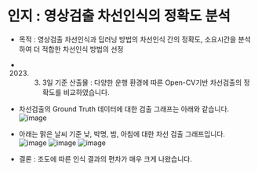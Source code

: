 # 인지 : 영상검출 차선인식의 정확도 분석

- 목적 : 영상검출 차선인식과 딥러닝 방법의 차선인식 간의 정확도, 소요시간을 분석하여 더 적합한 차선인식 방법의 선정

- 2023. 3. 3일 기준 산출물 : 다양한 운행 환경에 따른 Open-CV기반 차선검출의 정확도를 비교하였습니다.

- 차선검출의 Ground Truth 데이터에 대한 검출 그래프는 아래와 같습니다.
![image](https://user-images.githubusercontent.com/57744586/222616129-f7282f34-1259-4409-8683-d14e331d16cc.png)

- 아래는 맑은 날씨 기준 낮, 박명, 밤, 아침에 대한 차선 검출 그래프입니다.
![image](https://user-images.githubusercontent.com/57744586/222624694-f4d5efd0-d4e6-439e-84b9-8345fe8b0489.png)
![image](https://user-images.githubusercontent.com/57744586/222624812-ae720d50-0ef7-4a02-ad42-a4893c5cf679.png)
![image](https://user-images.githubusercontent.com/57744586/222624898-352c1b13-8357-49bf-ab0b-5932c02103f0.png)

- 결론 : 조도에 따른 인식 결과의 편차가 매우 크게 나왔습니다.  
